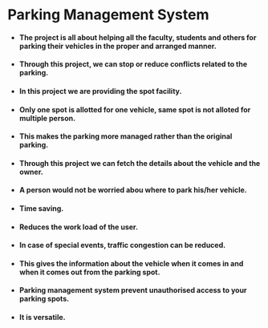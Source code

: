 # Parking Management System

- #### The project is all about helping all the faculty, students and others for parking their vehicles in the proper and arranged manner.

- #### Through this project, we can stop or reduce conflicts related to the parking.

- #### In this project we are providing the spot facility.

- #### Only one spot is allotted for one vehicle, same spot is not alloted for multiple person.

- #### This makes the parking more managed  rather than the original parking.

- #### Through this project we can fetch the details about the vehicle and the owner.

- #### A person would not be worried abou where to park his/her vehicle.

- #### Time saving.

- #### Reduces the work load of the user.
- #### In case of special events, traffic congestion can be reduced.

- #### This gives the information about the vehicle when it comes in and when it comes out from the parking spot.
- #### Parking management system prevent unauthorised access to your parking spots.

- #### It is versatile.
